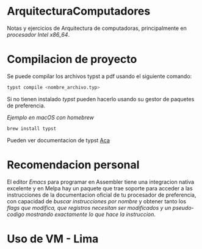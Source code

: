 # ArquitecturaComputadores
Notas y ejercicios de Arquitectura de computadoras, principalmente en *procesador Intel x86_64*.

# Compilacion de proyecto

Se puede compilar los archivos typst a pdf usando el siguiente comando:

```sh
typst compile <nombre_archivo.typ>
```

Si no tienen instalado *typst* pueden hacerlo usando su gestor de paquetes de
preferencia.

_Ejemplo en macOS con homebrew_
```sh
brew install typst
```

Pueden ver documentacion de typst [Aca](https://typst.app/docs/)

# Recomendacion personal
El editor *Emacs* para programar en Assembler tiene una integracion nativa excelente y en Melpa hay un paquete que trae soporte para acceder a las instrucciones de la documentacion oficial de tu procesador de preferencia, con capacidad de *buscar instrucciones por nombre* y obtener tanto los *flags que modifica, que registros necesitan ser modificados y un pseudo-codigo mostrando exactamente lo que hace la instruccion*.

# Uso de VM - Lima

